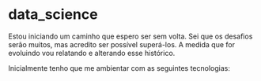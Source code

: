 # data_science
Estou iniciando um caminho que espero ser sem volta. Sei que os desafios serão muitos, mas acredito ser possível superá-los. A medida que for evoluindo vou relatando e alterando esse histórico.

Inicialmente tenho que me ambientar com as seguintes tecnologias:

